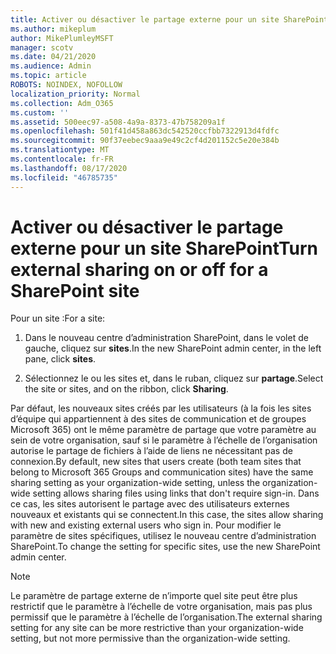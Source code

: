 ```yaml
---
title: Activer ou désactiver le partage externe pour un site SharePoint
ms.author: mikeplum
author: MikePlumleyMSFT
manager: scotv
ms.date: 04/21/2020
ms.audience: Admin
ms.topic: article
ROBOTS: NOINDEX, NOFOLLOW
localization_priority: Normal
ms.collection: Adm_O365
ms.custom: ''
ms.assetid: 500eec97-a508-4a9a-8373-47b758209a1f
ms.openlocfilehash: 501f41d458a863dc542520ccfbb7322913d4fdfc
ms.sourcegitcommit: 90f37eebec9aaa9e49c2cf4d201152c5e20e384b
ms.translationtype: MT
ms.contentlocale: fr-FR
ms.lasthandoff: 08/17/2020
ms.locfileid: "46785735"
---
```

# <a name="turn-external-sharing-on-or-off-for-a-sharepoint-site"></a><span data-ttu-id="69fa3-102">Activer ou désactiver le partage externe pour un site SharePoint</span><span class="sxs-lookup"><span data-stu-id="69fa3-102">Turn external sharing on or off for a SharePoint site</span></span>

<span data-ttu-id="69fa3-103">Pour un site :</span><span class="sxs-lookup"><span data-stu-id="69fa3-103">For a site:</span></span>
  
1. <span data-ttu-id="69fa3-104">Dans le nouveau centre d’administration SharePoint, dans le volet de gauche, cliquez sur **sites**.</span><span class="sxs-lookup"><span data-stu-id="69fa3-104">In the new SharePoint admin center, in the left pane, click **sites**.</span></span>
    
2. <span data-ttu-id="69fa3-105">Sélectionnez le ou les sites et, dans le ruban, cliquez sur **partage**.</span><span class="sxs-lookup"><span data-stu-id="69fa3-105">Select the site or sites, and on the ribbon, click **Sharing**.</span></span>
    
<span data-ttu-id="69fa3-106">Par défaut, les nouveaux sites créés par les utilisateurs (à la fois les sites d’équipe qui appartiennent à des sites de communication et de groupes Microsoft 365) ont le même paramètre de partage que votre paramètre au sein de votre organisation, sauf si le paramètre à l’échelle de l’organisation autorise le partage de fichiers à l’aide de liens ne nécessitant pas de connexion.</span><span class="sxs-lookup"><span data-stu-id="69fa3-106">By default, new sites that users create (both team sites that belong to Microsoft 365 Groups and communication sites) have the same sharing setting as your organization-wide setting, unless the organization-wide setting allows sharing files using links that don't require sign-in.</span></span> <span data-ttu-id="69fa3-107">Dans ce cas, les sites autorisent le partage avec des utilisateurs externes nouveaux et existants qui se connectent.</span><span class="sxs-lookup"><span data-stu-id="69fa3-107">In this case, the sites allow sharing with new and existing external users who sign in.</span></span> <span data-ttu-id="69fa3-108">Pour modifier le paramètre de sites spécifiques, utilisez le nouveau centre d’administration SharePoint.</span><span class="sxs-lookup"><span data-stu-id="69fa3-108">To change the setting for specific sites, use the new SharePoint admin center.</span></span>
  
> [!NOTE]
> <span data-ttu-id="69fa3-109">Le paramètre de partage externe de n’importe quel site peut être plus restrictif que le paramètre à l’échelle de votre organisation, mais pas plus permissif que le paramètre à l’échelle de l’organisation.</span><span class="sxs-lookup"><span data-stu-id="69fa3-109">The external sharing setting for any site can be more restrictive than your organization-wide setting, but not more permissive than the organization-wide setting.</span></span> 
  

